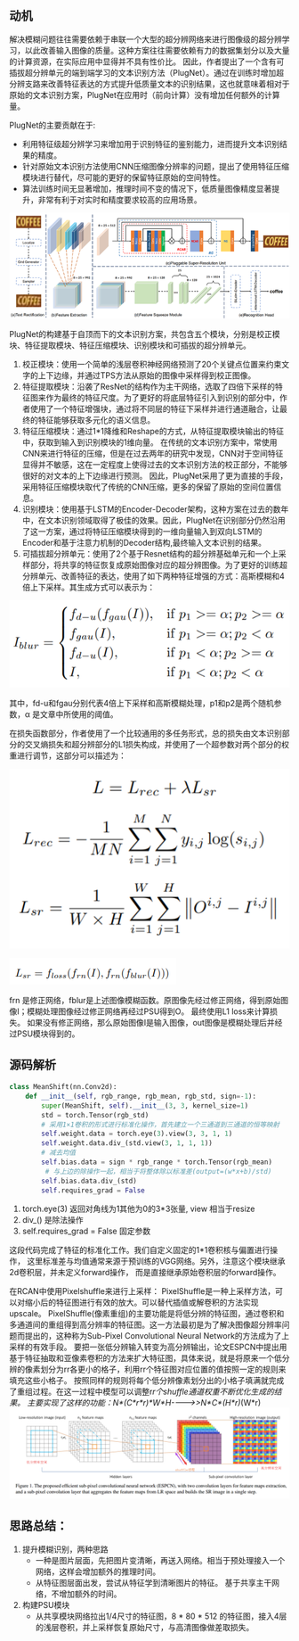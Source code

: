 ## 动机
解决模糊问题往往需要依赖于串联一个大型的超分辨网络来进行图像级的超分辨学习，以此改善输入图像的质量。这种方案往往需要依赖有力的数据集划分以及大量的计算资源，在实际应用中显得并不具有性价比。
因此，作者提出了一个含有可插拔超分辨单元的端到端学习的文本识别方法（PlugNet）。通过在训练时增加超分辨支路来改善特征表达的方式提升低质量文本的识别结果，这也就意味着相对于原始的文本识别方案，PlugNet在应用时（前向计算）没有增加任何额外的计算量。

PlugNet的主要贡献在于:

+ 利用特征级超分辨学习来增加用于识别特征的鉴别能力，进而提升文本识别结果的精度。
+ 针对原始文本识别方法使用CNN压缩图像分辨率的问题，提出了使用特征压缩模块进行替代，尽可能的更好的保留特征原始的空间特性。
+ 算法训练时间无显著增加，推理时间不变的情况下，低质量图像精度显著提升，非常有利于对实时和精度要求较高的应用场景。

![img_3.png](../img/plugnet.png)

PlugNet的构建基于自顶而下的文本识别方案，共包含五个模块，分别是校正模块、特征提取模块、特征压缩模块、识别模块和可插拔的超分辨单元。

1. 校正模块：使用一个简单的浅层卷积神经网络预测了20个关键点位置来约束文字的上下边缘，并通过TPS方法从原始的图像中采样得到校正图像。
2. 特征提取模块：沿袭了ResNet的结构作为主干网络，选取了四倍下采样的特征图来作为最终的特征尺度。为了更好的将底层特征引入到识别的部分中，作者使用了一个特征增强块，通过将不同层的特征下采样并进行通道融合，让最终的特征能够获取多元化的语义信息。
3. 特征压缩模块：通过1*1降维和Reshape的方式，从特征提取模块输出的特征中，获取到输入到识别模块的1维向量。
在传统的文本识别方案中，常使用CNN来进行特征的压缩，但是在过去两年的研究中发现，CNN对于空间特征显得并不敏感，这在一定程度上使得过去的文本识别方法的校正部分，不能够很好的对文本的上下边缘进行预测。
因此，PlugNet采用了更为直接的手段，采用特征压缩模块取代了传统的CNN压缩，更多的保留了原始的空间位置信息。
4. 识别模块：使用基于LSTM的Encoder-Decoder架构，这种方案在过去的数年中，在文本识别领域取得了极佳的效果。因此，PlugNet在识别部分仍然沿用了这一方案，通过将特征压缩模块得到的一维向量输入到双向LSTM的Encoder和基于注意力机制的Decoder结构,最终输入文本识别的结果。
5. 可插拔超分辨单元：使用了2个基于Resnet结构的超分辨基础单元和一个上采样部分，将共享的特征恢复成原始图像对应的超分辨图像。为了更好的训练超分辨单元、改善特征的表达，使用了如下两种特征增强的方式：高斯模糊和4倍上下采样。其生成方式可以表示为：

![img_4.png](../img/plugnet2.png)

其中，fd-u和fgau分别代表4倍上下采样和高斯模糊处理，p1和p2是两个随机参数，α 是文章中所使用的阈值。

在损失函数部分，作者使用了一个比较通用的多任务形式，总的损失由文本识别部分的交叉熵损失和超分辨部分的L1损失构成，并使用了一个超参数对两个部分的权重进行调节，这部分可以描述为：

![img_5.png](../img/plug4.png)

![img_6.png](../img/plug3.png)

frn 是修正网络，fblur是上述图像模糊函数。原图像先经过修正网络，得到原始图像I；模糊处理图像经过修正网络再经过PSU得到O。
最终使用L1 loss来计算损失。 如果没有修正网络，那么原始图像I是输入图像，out图像是模糊处理后并经过PSU模块得到的。

## 源码解析

```python
class MeanShift(nn.Conv2d):
    def __init__(self, rgb_range, rgb_mean, rgb_std, sign=-1):
        super(MeanShift, self).__init__(3, 3, kernel_size=1)
        std = torch.Tensor(rgb_std)
        # 采用1×1卷积的形式进行标准化操作，首先建立一个三通道到三通道的恒等映射
        self.weight.data = torch.eye(3).view(3, 3, 1, 1)
        self.weight.data.div_(std.view(3, 1, 1, 1))
        # 减去均值
        self.bias.data = sign * rgb_range * torch.Tensor(rgb_mean)
         # 与上边的除操作一起，相当于将整体除以标准差(output=(w*x+b)/std)
        self.bias.data.div_(std)
        self.requires_grad = False
```
1. torch.eye(3) 返回对角线为1其他为0的3*3张量, view 相当于resize
2. div_() 是除法操作
3. self.requires_grad = False 固定参数

这段代码完成了特征的标准化工作。我们自定义固定的1*1卷积核与偏置进行操作，
这里标准差与均值通常来源于预训练的VGG网络。另外，注意这个模块继承2d卷积层，并未定义forward操作，
而是直接继承原始卷积层的forward操作。

在RCAN中使用Pixelshuffle来进行上采样：
PixelShuffle是一种上采样方法，可以对缩小后的特征图进行有效的放大。可以替代插值或解卷积的方法实现upscale。
PixelShuffle(像素重组)的主要功能是将低分辨的特征图，通过卷积和多通道间的重组得到高分辨率的特征图。这一方法最初是为了解决图像超分辨率问题而提出的，这种称为Sub-Pixel Convolutional Neural Network的方法成为了上采样的有效手段。
要把一张低分辨输入转变为高分辨输出，论文ESPCN中提出用基于特征抽取和亚像素卷积的方法来扩大特征图，具体来说，就是将原来一个低分辨的像素划分为rr各更小的格子，利用rr个特征图对应位置的值按照一定的规则来填充这些小格子。
按照同样的规则将每个低分辨像素划分出的小格子填满就完成了重组过程。在这一过程中模型可以调整r*r个shuffle通道权重不断优化生成的结果。
主要实现了这样的功能：N\*(C\*r\*r)\*W\*H---->>N\*C\*(H\*r)*(W*r)
![img_15.png](img_15.png)


## 思路总结：
1. 提升模糊识别，两种思路
    + 一种是图片层面，先把图片变清晰，再送入网络。相当于预处理接入一个网络，这样会增加额外的推理时间。
    + 从特征图层面出发，尝试从特征学到清晰图片的特征。 基于共享主干网络，不增加额外的时间。
2. 构建PSU模块
    + 从共享模块网络拉出1/4尺寸的特征图，8 * 80 * 512 的特征图，接入4层的浅层卷积，并上采样恢复原始尺寸，与高清图像做差取损失。
    
